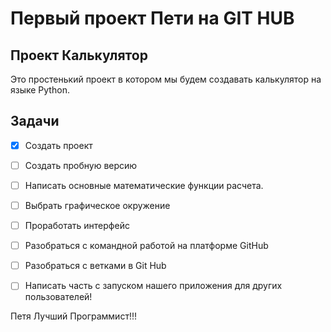 # Первый проект Пети на GIT HUB

## Проект Калькулятор

Это простенький проект в котором мы будем создавать калькулятор на языке Python.

## Задачи

- [X] Создать проект
- [ ] Создать пробную версию
- [ ] Написать основные математические функции расчета.
- [ ] Выбрать графическое окружение
- [ ] Проработать интерфейс
- [ ] Разобраться с командной работой на платформе GitHub
- [ ] Разобраться с ветками в Git Hub
- [ ] Написать часть с запуском нашего приложения для других пользователей!


Петя Лучший Программист!!!